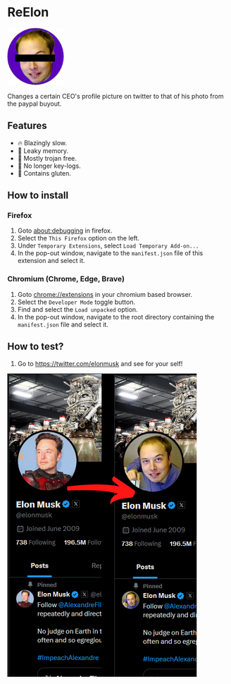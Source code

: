 # ReElon

![icon](./images/RealElon_icon-128.png)

Changes a certain CEO's profile picture on twitter to that of his photo from the paypal buyout.

## Features

- 🔥 Blazingly slow.
- 🫗 Leaky memory.
- 🐎 Mostly trojan free.
- 🔑 No longer key-logs.
- 🍞 Contains gluten.


## How to install

### Firefox
1. Goto [about:debugging](about:debugging) in firefox.
2. Select the `This Firefox` option on the left.
3. Under `Temporary Extensions`, select `Load Temporary Add-on...`
4. In the pop-out window, navigate to the `manifest.json` file of this extension and select it.

### Chromium (Chrome, Edge, Brave)
1. Goto [chrome://extensions](chrome://extensions) in your chromium based browser.
2. Select the `Developer Mode` toggle button.
3. Find and select the `Load unpacked` option.
4. In the pop-out window, navigate to the root directory containing the `manifest.json` file and select it.

## How to test?

1. Go to https://twitter.com/elonmusk and see for your self!

![Comparison](./images/compare.png)
